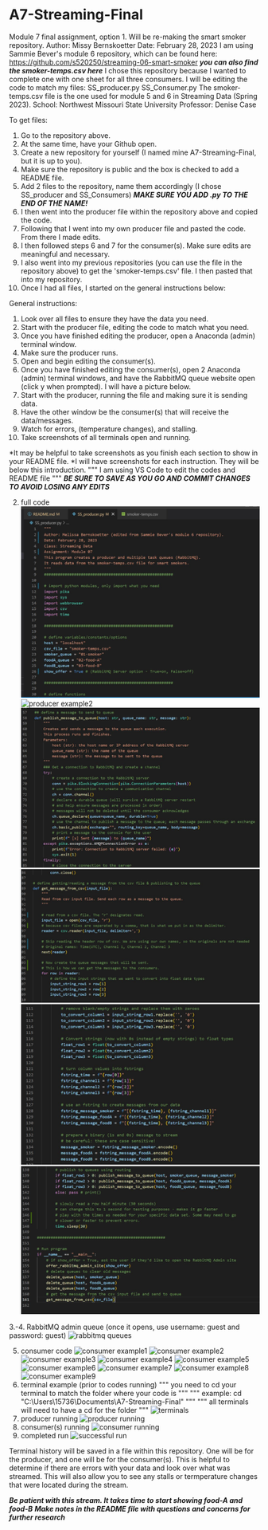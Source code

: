 # A7-Streaming-Final
Module 7 final assignment, option 1. Will be re-making the smart smoker repository.
Author: Missy Bernskoetter
Date: February 28, 2023
I am using Sammie Bever's module 6 repository, which can be found here: 
https://github.com/s520250/streaming-06-smart-smoker ***you can also find the smoker-temps.csv here***
I chose this repository because I wanted to complete one with one sheet for all three consumers. 
I will be editing the code to match my files:
SS_producer.py
SS_Consumer.py
The smoker-temps.csv file is the one used for module 5 and 6 in Streaming Data (Spring 2023).
School: Northwest Missouri State University
Professor: Denise Case

To get files:
1. Go to the repository above.
2. At the same time, have your Github open.
3. Create a new repository for yourself (I named mine A7-Streaming-Final, but it is up to you).
4. Make sure the repository is public and the box is checked to add a README file.
5. Add 2 files to the repository, name them accordingly (I chose SS_producer and SS_Consumers)
   ***MAKE SURE YOU ADD .py TO THE END OF THE NAME!***
6. I then went into the producer file within the repository above and copied the code.
7. Following that I went into my own producer file and pasted the code. From there I made edits.
8. I then followed steps 6 and 7 for the consumer(s). Make sure edits are meaningful and necessary.
9. I also went into my previous repositories (you can use the file in the repository above) to get
   the 'smoker-temps.csv' file. I then pasted that into my repository.
10. Once I had all files, I started on the general instructions below:

General instructions:
1. Look over all files to ensure they have the data you need. 
2. Start with the producer file, editing the code to match what you need.
3. Once you have finished editing the producer, open a Anaconda (admin) terminal window.
4. Make sure the producer runs.
5. Open and begin editing the consumer(s).
6. Once you have finished editing the consumer(s), open 2 Anaconda (admin) terminal windows, and have
   the RabbitMQ queue website open (click y when prompted). I will have a picture below.
7. Start with the producer, running the file and making sure it is sending data.
8. Have the other window be the consumer(s) that will receive the data/messages.
9. Watch for errors, (temperature changes), and stalling.
10. Take screenshots of all  terminals open and running. 

*It may be helpful to take screenshots as you finish each section to show in your README file.
*I will have screenshots for each instruction. They will be below this introduction.
""" I am using VS Code to edit the codes and README file """
***BE SURE TO SAVE AS YOU GO AND COMMIT CHANGES TO AVOID LOSING ANY EDITS***

2. full code 
![producer example1](Producer_example1.JPG)
![producer example2](Producer_example2.JPG)
![producer example3](Producer_example3.JPG)
![producer example4](Producer_example4.JPG)
![producer example5](Producer_example5.JPG)
![producer example6](Producer_example6.JPG)

3.-4. RabbitMQ admin queue (once it opens, use username: guest and password: guest)
![rabbitmq queues](RabbitMQ_queues.JPG)

5. consumer code
![consumer example1](Consumer_example1.JPG)
![consumer example2](Consumer_example2.JPG)
![consumer example3](Consumer_example3.JPG)
![consumer example4](Consumer_example4.JPG)
![consumer example5](Consumer_example5.JPG)
![consumer example6](Consumer_example6.JPG)
![consumer example7](Consumer_example7.JPG)
![consumer example8](Consumer_example8.JPG)
![consumer example9](Consumer_example9.JPG)
6. terminal example (prior to codes running)
""" you need to cd your terminal to match the folder where your code is """
""" example: cd "C:\Users\15736\Documents\A7-Streaming-Final" """
""" all terminals will need to have a cd for the folder """
![terminals](Terminals.JPG)
7. producer running
![producer running](Producer_running.JPG)
8. consumer(s) running
![consumer running](Consumer_running.JPG)
10. completed run
![successful run](successful_run.JPG)

Terminal history will be saved in a file within this repository. One will be for the producer,
and one will be for the consumer(s). This is helpful to determine if there are errors with your
data and look over what was streamed. This will also allow you to see any stalls or termperature 
changes that were located during the stream.

***Be patient with this stream. It takes time to start showing food-A and food-B***
***Make notes in the README file with questions and concerns for further research***

